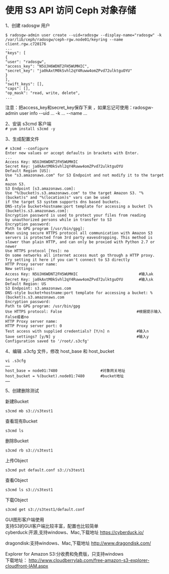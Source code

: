 使用 S3 API 访问 Ceph 对象存储
============================

1、创建 radosgw 用户  
```
$ radosgw-admin user create --uid=radosgw --display-name="radosgw" -k /var/lib/ceph/radosgw/ceph-rgw.node01/keyring --name client.rgw.c720176
...
"keys": [
{
"user": "radosgw",
"access_key": "N5UJH6WDNT2FH5WUMHIC",
"secret_key": "ja0kAxtM0kSvhl2qY4Ruww4omZPvd72ulktguOYU"
}
],
"swift_keys": [],
"caps": [],
"op_mask": "read, write, delete",
...
```  
注意：把access_key和secret_key保存下来 ，如果忘记可使用：radosgw-admin user info --uid … -k … --name …  

2、安装 s3cmd 客户端  
``` # yum install s3cmd -y ```  

3、生成配置文件  
```
# s3cmd --configure
Enter new values or accept defaults in brackets with Enter.
...
Access Key: N5UJH6WDNT2FH5WUMHIC
Secret Key: ja0kAxtM0kSvhl2qY4Ruww4omZPvd72ulktguOYU
Default Region [US]:
Use "s3.amazonaws.com" for S3 Endpoint and not modify it to the target A
mazon S3.
S3 Endpoint [s3.amazonaws.com]:
Use "%(bucket)s.s3.amazonaws.com" to the target Amazon S3. "%(bucket)s" and "%(location)s" vars can be used
if the target S3 system supports dns based buckets.
DNS-style bucket+hostname:port template for accessing a bucket [%(bucket)s.s3.amazonaws.com]:
Encryption password is used to protect your files from reading
by unauthorized persons while in transfer to S3
Encryption password:
Path to GPG program [/usr/bin/gpg]:
When using secure HTTPS protocol all communication with Amazon S3
servers is protected from 3rd party eavesdropping. This method is
slower than plain HTTP, and can only be proxied with Python 2.7 or newer
Use HTTPS protocol [Yes]: no
On some networks all internet access must go through a HTTP proxy.
Try setting it here if you can't connect to S3 directly
HTTP Proxy server name:
New settings:
Access Key: N5UJH6WDNT2FH5WUMHIC                           #输入ak
Secret Key: ja0kAxtM0kSvhl2qY4Ruww4omZPvd72ulktguOYU       #输入sk
Default Region: US
S3 Endpoint: s3.amazonaws.com
DNS-style bucket+hostname:port template for accessing a bucket: %(bucket)s.s3.amazonaws.com
Encryption password:
Path to GPG program: /usr/bin/gpg
Use HTTPS protocol: False                                 #根据提示输入False或者no
HTTP Proxy server name:
HTTP Proxy server port: 0
Test access with supplied credentials? [Y/n] n            #输入n
Save settings? [y/N] y                                    #输入y
Configuration saved to '/root/.s3cfg'
```  

4、编辑 .s3cfg 文件，修改 host_base 和 host_bucket  
```
vi .s3cfg
……
host_base = node01:7480                   #对象网关地址
host_bucket = %(bucket).node01:7480       #bucket地址
……
```  
5、创建删除测试  

新建Bucket  
```
s3cmd mb s3://s3test1
```  

查看现有Bucket  
```
s3cmd ls
```  

删除Bucket  
```
s3cmd rb s3://s3test1
```  

上传Object  
```
s3cmd put default.conf s3://s3test1
```  

查看Object  
```
s3cmd ls s3://s3test1
```  

下载Object  
```
s3cmd get s3://s3test1/default.conf
```  




GUI图形客户端使用  
支持S3的GUI客户端比较丰富，配置也比较简单  
cyberduck:开源,支持windows、Mac,下载地址 https://cyberduck.io/  

dragondisk:支持windows、Mac,下载地址 http://www.dragondisk.com/  

Explorer for Amazon S3:分收费和免费版，只支持windows  
下载地址： http://www.cloudberrylab.com/free-amazon-s3-explorer-cloudfront-IAM.aspx  
